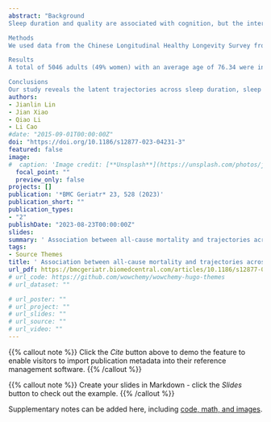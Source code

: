 ```yaml
---
abstract: "Background
Sleep duration and quality are associated with cognition, but the interaction of the 3 indicators and their association with all-cause mortality is unclear.

Methods
We used data from the Chinese Longitudinal Healthy Longevity Survey from 2005–2018 to identify latent trajectories of sleep duration, sleep quality, and cognitive function. Secondly, the multinomial logistic model was adopted to determine predictors of trajectory groups. Finally, the Cox regression model was used to examine the association between these trajectory groups and all-cause mortality.

Results
A total of 5046 adults (49% women) with an average age of 76.34 were included in the study. The median follow-up period was 11.11 years, during which 1784 (35%) participants died. We identified 4 latent groups among older adults: ‘Good-performance’ (51%), ‘Decreasing’ (26%), ‘Oversleep & cognitive impairment’ (12%), and ‘Sleep-deprived’ (11%). Individuals in the ‘Decreasing’ had a 51% increased risk of all-cause mortality (HR = 1.51, 95% CI: 1.25 – 1.81, p < .001). Individuals in the ‘Oversleep & cognitive impairment’ had a 170% increased risk of all-cause mortality (HR = 2.7 95% CI: 2.13 – 3.43, p < .001). Women had a higher risk of all-cause mortality regardless of trajectory group (47–143% men VS. 74–365% women). Both urban and rural areas have a similarly increased risk of all-cause mortality (48–179%).

Conclusions
Our study reveals the latent trajectories across sleep duration, sleep quality, and cognitive function in older Chinese and further explores their association with death. These findings provide a rational basis for cognitive interventions and reduce all-cause mortality."
authors:
- Jianlin Lin
- Jian Xiao
- Qiao Li 
- Li Cao
#date: "2015-09-01T00:00:00Z"
doi: "https://doi.org/10.1186/s12877-023-04231-3"
featured: false
image:
#  caption: 'Image credit: [**Unsplash**](https://unsplash.com/photos/jdD8gXaTZsc)'
  focal_point: ""
  preview_only: false
projects: []
publication: '*BMC Geriatr* 23, 528 (2023)'
publication_short: ""
publication_types:
- "2"
publishDate: "2023-08-23T00:00:00Z"
slides: 
summary: ' Association between all-cause mortality and trajectories across quality and duration of sleep and cognitive function: based on Group-Based Multivariate Trajectory modeling.'
tags:
- Source Themes
title: ' Association between all-cause mortality and trajectories across quality and duration of sleep and cognitive function: based on Group-Based Multivariate Trajectory modeling'
url_pdf: https://bmcgeriatr.biomedcentral.com/articles/10.1186/s12877-023-04231-3
# url_code: https://github.com/wowchemy/wowchemy-hugo-themes
# url_dataset: ""

# url_poster: ""
# url_project: ""
# url_slides: ""
# url_source: ""
# url_video: ""
---
```

{{% callout note %}}
Click the *Cite* button above to demo the feature to enable visitors to import publication metadata into their reference management software.
{{% /callout %}}

{{% callout note %}}
Create your slides in Markdown - click the *Slides* button to check out the example.
{{% /callout %}}

Supplementary notes can be added here, including [code, math, and images](https://wowchemy.com/docs/writing-markdown-latex/).



